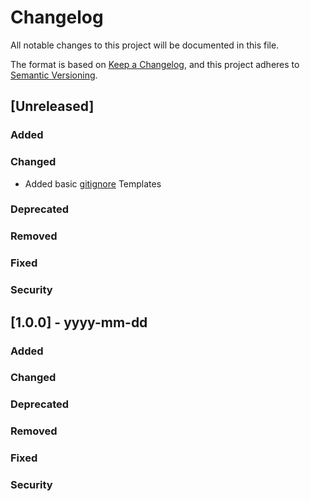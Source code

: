 # Changelog
All notable changes to this project will be documented in this file.

The format is based on [Keep a Changelog](https://keepachangelog.com/en/1.0.0/),
and this project adheres to [Semantic Versioning](https://semver.org/spec/v2.0.0.html).

## [Unreleased]
### Added

### Changed
- Added basic [gitignore](.gitignore) Templates

### Deprecated

### Removed

### Fixed

### Security

## [1.0.0] - yyyy-mm-dd
### Added

### Changed

### Deprecated

### Removed

### Fixed

### Security